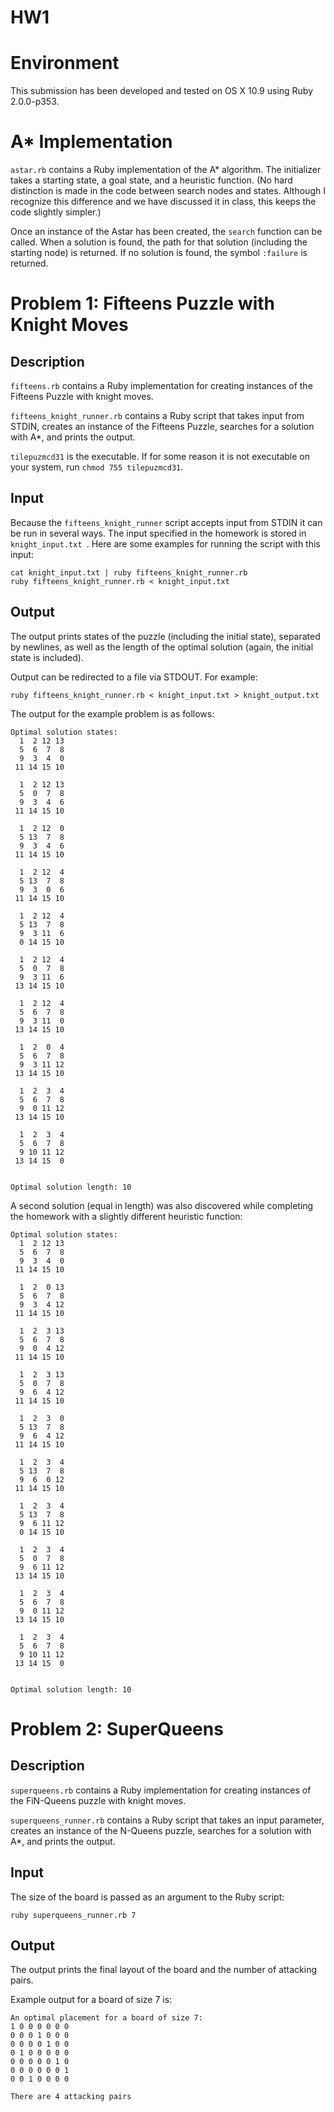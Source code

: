 HW1
=====

# Environment

This submission has been developed and tested on OS X 10.9 using Ruby 2.0.0-p353.

# A* Implementation

`astar.rb` contains a Ruby implementation of the A* algorithm. The initializer takes a starting state, a goal state, and a heuristic function. (No hard distinction is made in the code between search nodes and states. Although I recognize this difference and we have discussed it in class, this keeps the code slightly simpler.) 

Once an instance of the Astar has been created, the `search` function can be called. When a solution is found, the path for that solution (including the starting node) is returned. If no solution is found, the symbol `:failure` is returned.

# Problem 1: Fifteens Puzzle with Knight Moves

## Description

`fifteens.rb` contains a Ruby implementation for creating instances of the Fifteens Puzzle with knight moves.

`fifteens_knight_runner.rb` contains a Ruby script that takes input from STDIN, creates an instance of the Fifteens Puzzle, searches for a solution with A*, and prints the output.

`tilepuzmcd31` is the executable. If for some reason it is not executable on your system, run `chmod 755 tilepuzmcd31`.

## Input 

Because the `fifteens_knight_runner` script accepts input from STDIN it can be run in several ways. The input specified in the homework is stored in `knight_input.txt `. Here are some examples for running the script with this input:

```
cat knight_input.txt | ruby fifteens_knight_runner.rb
ruby fifteens_knight_runner.rb < knight_input.txt
```

## Output

The output prints states of the puzzle (including the initial state), separated by newlines, as well as the length of the optimal solution (again, the initial state is included). 

Output can be redirected to a file via STDOUT. For example:

```
ruby fifteens_knight_runner.rb < knight_input.txt > knight_output.txt
```

The output for the example problem is as follows:

```
Optimal solution states:
  1  2 12 13
  5  6  7  8
  9  3  4  0
 11 14 15 10

  1  2 12 13
  5  0  7  8
  9  3  4  6
 11 14 15 10

  1  2 12  0
  5 13  7  8
  9  3  4  6
 11 14 15 10

  1  2 12  4
  5 13  7  8
  9  3  0  6
 11 14 15 10

  1  2 12  4
  5 13  7  8
  9  3 11  6
  0 14 15 10

  1  2 12  4
  5  0  7  8
  9  3 11  6
 13 14 15 10

  1  2 12  4
  5  6  7  8
  9  3 11  0
 13 14 15 10

  1  2  0  4
  5  6  7  8
  9  3 11 12
 13 14 15 10

  1  2  3  4
  5  6  7  8
  9  0 11 12
 13 14 15 10

  1  2  3  4
  5  6  7  8
  9 10 11 12
 13 14 15  0


Optimal solution length: 10
```

A second solution (equal in length) was also discovered while completing the homework with a slightly different heuristic function:

```
Optimal solution states:
  1  2 12 13
  5  6  7  8
  9  3  4  0
 11 14 15 10

  1  2  0 13
  5  6  7  8
  9  3  4 12
 11 14 15 10

  1  2  3 13
  5  6  7  8
  9  0  4 12
 11 14 15 10

  1  2  3 13
  5  0  7  8
  9  6  4 12
 11 14 15 10

  1  2  3  0
  5 13  7  8
  9  6  4 12
 11 14 15 10

  1  2  3  4
  5 13  7  8
  9  6  0 12
 11 14 15 10

  1  2  3  4
  5 13  7  8
  9  6 11 12
  0 14 15 10

  1  2  3  4
  5  0  7  8
  9  6 11 12
 13 14 15 10

  1  2  3  4
  5  6  7  8
  9  0 11 12
 13 14 15 10

  1  2  3  4
  5  6  7  8
  9 10 11 12
 13 14 15  0


Optimal solution length: 10
```

# Problem 2: SuperQueens

## Description

`superqueens.rb` contains a Ruby implementation for creating instances of the FiN-Queens puzzle with knight moves.

`superqueens_runner.rb` contains a Ruby script that takes an input parameter, creates an instance of the N-Queens puzzle, searches for a solution with A*, and prints the output.

## Input 

The size of the board is passed as an argument to the Ruby script:

```
ruby superqueens_runner.rb 7
```

## Output

The output prints the final layout of the board and the number of attacking pairs. 

Example output for a board of size 7 is:

```
An optimal placement for a board of size 7:
1 0 0 0 0 0 0
0 0 0 1 0 0 0
0 0 0 0 1 0 0
0 1 0 0 0 0 0
0 0 0 0 0 1 0
0 0 0 0 0 0 1
0 0 1 0 0 0 0

There are 4 attacking pairs
```
